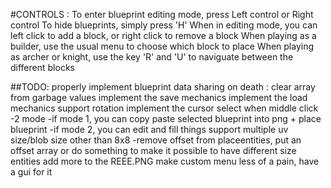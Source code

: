 #CONTROLS :
To enter blueprint editing mode, press Left control or Right control
To hide blueprints, simply press 'H'
When in editing mode, you can left click to add a block, or right click to remove a block
When playing as a builder, use the usual menu to choose which block to place
When playing as archer or knight, use the key 'R' and 'U' to naviguate between the different blocks


##TODO:
properly implement blueprint data sharing
on death : clear array from garbage values
implement the save mechanics
implement the load mechanics
support rotation
implement the cursor select when middle click
    -2 mode
        -if mode 1, you can copy paste selected blueprint into png + place blueprint
        -if mode 2, you can edit and fill things
support multiple uv size/blob size other than 8x8
    -remove offset from placeentities, put an offset array or do something to make it possible to have different size entities
add more to the REEE.PNG
make custom menu less of a pain, have a gui for it
